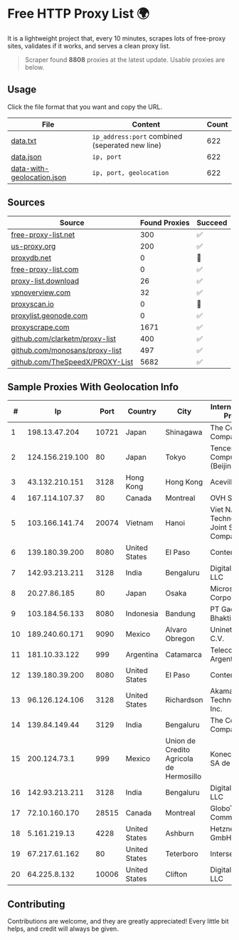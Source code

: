 
# Free HTTP Proxy List 🌍

It is a lightweight project that, every 10 minutes, scrapes lots of free-proxy sites, validates if it works, and serves a clean proxy list.


> Scraper found **8808** proxies at the latest update. Usable proxies are below.

## Usage

Click the file format that you want and copy the URL.


|File|Content|Count|
|----|-------|-----|
|[data.txt](https://raw.githubusercontent.com/themiralay/Proxy-List-World/master/data.txt)|`ip_address:port` combined (seperated new line)|622|
|[data.json](https://raw.githubusercontent.com/themiralay/Proxy-List-World/master/data.json)|`ip, port`|622|
|[data-with-geolocation.json](https://raw.githubusercontent.com/themiralay/Proxy-List-World/master/data-with-geolocation.json)|`ip, port, geolocation`|622|

## Sources

|Source|Found Proxies|Succeed|
|------|-------------|-------|
|[free-proxy-list.net](https://free-proxy-list.net)|300|✅|
|[us-proxy.org](https://www.us-proxy.org)|200|✅|
|[proxydb.net](http://proxydb.net)|0|🚫|
|[free-proxy-list.com](https://free-proxy-list.com/?page=&port=&type%5B%5D=http&type%5B%5D=https&up_time=0&search=Search)|0|✅|
|[proxy-list.download](https://www.proxy-list.download/HTTP)|26|✅|
|[vpnoverview.com](https://vpnoverview.com/privacy/anonymous-browsing/free-proxy-servers)|32|✅|
|[proxyscan.io](https://www.proxyscan.io)|0|🚫|
|[proxylist.geonode.com](https://proxylist.geonode.com/api/proxy-list?limit=300&page=1&sort_by=lastChecked&sort_type=desc&protocols=http,https)|0|✅|
|[proxyscrape.com](https://api.proxyscrape.com/v2/?request=displayproxies&protocol=http&timeout=10000&country=all&ssl=all&anonymity=all)|1671|✅|
|[github.com/clarketm/proxy-list](https://raw.githubusercontent.com/clarketm/proxy-list/master/proxy-list-raw.txt)|400|✅|
|[github.com/monosans/proxy-list](https://raw.githubusercontent.com/monosans/proxy-list/main/proxies/http.txt)|497|✅|
|[github.com/TheSpeedX/PROXY-List](https://raw.githubusercontent.com/TheSpeedX/PROXY-List/master/http.txt)|5682|✅|


## Sample Proxies With Geolocation Info

|#|Ip|Port|Country|City|Internet Service Provider|
|-|--|----|-------|----|-------------------------|
|1|198.13.47.204|10721|Japan|Shinagawa|The Constant Company, LLC|
|2|124.156.219.100|80|Japan|Tokyo|Tencent Cloud Computing (Beijing) Co|
|3|43.132.210.151|3128|Hong Kong|Hong Kong|Aceville Pte.ltd|
|4|167.114.107.37|80|Canada|Montreal|OVH SAS|
|5|103.166.141.74|20074|Vietnam|Hanoi|Viet NAM Cloud Technology Joint Stock Company|
|6|139.180.39.200|8080|United States|El Paso|Conterra|
|7|142.93.213.211|3128|India|Bengaluru|DigitalOcean, LLC|
|8|20.27.86.185|80|Japan|Osaka|Microsoft Corporation|
|9|103.184.56.133|8080|Indonesia|Bandung|PT Gading Bhakti Utama|
|10|189.240.60.171|9090|Mexico|Alvaro Obregon|Uninet S.A. de C.V.|
|11|181.10.33.122|999|Argentina|Catamarca|Telecom Argentina S.A.|
|12|139.180.39.200|8080|United States|El Paso|Conterra|
|13|96.126.124.106|3128|United States|Richardson|Akamai Technologies, Inc.|
|14|139.84.149.44|3129|India|Bengaluru|The Constant Company, LLC|
|15|200.124.73.1|999|Mexico|Union de Credito Agricola de Hermosillo|Konecta Sonora SA de CV|
|16|142.93.213.211|3128|India|Bengaluru|DigitalOcean, LLC|
|17|72.10.160.170|28515|Canada|Montreal|GloboTech Communications|
|18|5.161.219.13|4228|United States|Ashburn|Hetzner Online GmbH|
|19|67.217.61.162|80|United States|Teterboro|Interserver, Inc|
|20|64.225.8.132|10006|United States|Clifton|DigitalOcean, LLC|



## Contributing

Contributions are welcome, and they are greatly appreciated! Every
little bit helps, and credit will always be given.

